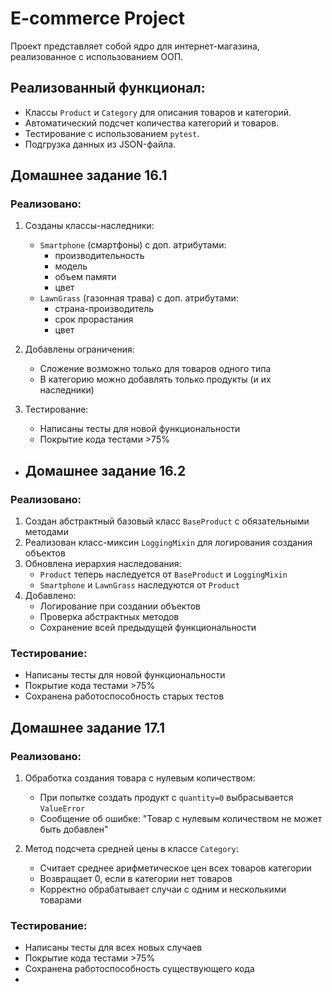 # E-commerce Project

Проект представляет собой ядро для интернет-магазина, реализованное с использованием ООП.

## Реализованный функционал:
- Классы `Product` и `Category` для описания товаров и категорий.
- Автоматический подсчет количества категорий и товаров.
- Тестирование с использованием `pytest`.
- Подгрузка данных из JSON-файла.

## Домашнее задание 16.1

### Реализовано:
1. Созданы классы-наследники:
   - `Smartphone` (смартфоны) с доп. атрибутами:
     - производительность
     - модель
     - объем памяти
     - цвет
   - `LawnGrass` (газонная трава) с доп. атрибутами:
     - страна-производитель
     - срок прорастания
     - цвет

2. Добавлены ограничения:
   - Сложение возможно только для товаров одного типа
   - В категорию можно добавлять только продукты (и их наследники)

3. Тестирование:
   - Написаны тесты для новой функциональности
   - Покрытие кода тестами >75%

- ## Домашнее задание 16.2

### Реализовано:
1. Создан абстрактный базовый класс `BaseProduct` с обязательными методами
2. Реализован класс-миксин `LoggingMixin` для логирования создания объектов
3. Обновлена иерархия наследования:
   - `Product` теперь наследуется от `BaseProduct` и `LoggingMixin`
   - `Smartphone` и `LawnGrass` наследуются от `Product`
4. Добавлено:
   - Логирование при создании объектов
   - Проверка абстрактных методов
   - Сохранение всей предыдущей функциональности

### Тестирование:
- Написаны тесты для новой функциональности
- Покрытие кода тестами >75%
- Сохранена работоспособность старых тестов

## Домашнее задание 17.1

### Реализовано:
1. Обработка создания товара с нулевым количеством:
   - При попытке создать продукт с `quantity=0` выбрасывается `ValueError`
   - Сообщение об ошибке: "Товар с нулевым количеством не может быть добавлен"

2. Метод подсчета средней цены в классе `Category`:
   - Считает среднее арифметическое цен всех товаров категории
   - Возвращает 0, если в категории нет товаров
   - Корректно обрабатывает случаи с одним и несколькими товарами

### Тестирование:
- Написаны тесты для всех новых случаев
- Покрытие кода тестами >75%
- Сохранена работоспособность существующего кода
- 
